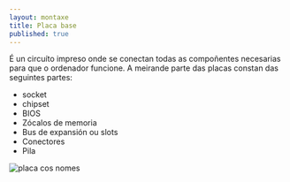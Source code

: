 ```yaml
---
layout: montaxe
title: Placa base
published: true
---
```



É un circuíto impreso onde se conectan todas as compoñentes necesarias para que o ordenador funcione. A meirande parte das placas constan  das seguintes partes:

* socket
* chipset
* BIOS
* Zócalos de memoria
* Bus de expansión ou slots
* Conectores
* Pila

![placa cos nomes]({{site.baseurl}}http://image.slidesharecdn.com/placabase-141027231712-conversion-gate02/95/placa-base-mtherboard-2-638.jpg?cb=1414451876)

